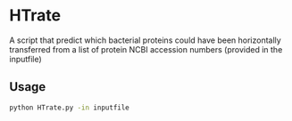# HTrate

A script that predict which bacterial proteins could have been horizontally transferred from a list of protein NCBI accession numbers (provided in the inputfile)
## Usage
```bash
python HTrate.py -in inputfile
```
